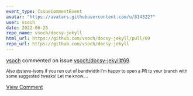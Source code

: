 ```yaml
---
event_type: IssueCommentEvent
avatar: "https://avatars.githubusercontent.com/u/814322?"
user: vsoch
date: 2022-06-25
repo_name: vsoch/docsy-jekyll
html_url: https://github.com/vsoch/docsy-jekyll/pull/69
repo_url: https://github.com/vsoch/docsy-jekyll
---
```


<a href='https://github.com/vsoch' target='_blank'>vsoch</a> commented on issue <a href='https://github.com/vsoch/docsy-jekyll/pull/69' target='_blank'>vsoch/docsy-jekyll#69</a>.

<small>Also @steve-lyons if you run out of bandwidth I'm happy to open a PR to your branch with some suggested tweaks! Let me know....</small>

<a href='https://github.com/vsoch/docsy-jekyll/pull/69' target='_blank'>View Comment</a>
